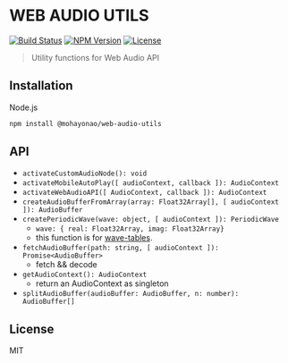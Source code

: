 # WEB AUDIO UTILS
[![Build Status](http://img.shields.io/travis/mohayonao/web-audio-utils.svg?style=flat-square)](https://travis-ci.org/mohayonao/web-audio-utils)
[![NPM Version](http://img.shields.io/npm/v/@mohayonao/web-audio-utils.svg?style=flat-square)](https://www.npmjs.org/package/@mohayonao/web-audio-utils)
[![License](http://img.shields.io/badge/license-MIT-brightgreen.svg?style=flat-square)](http://mohayonao.mit-license.org/)

> Utility functions for Web Audio API

## Installation

Node.js

```sh
npm install @mohayonao/web-audio-utils
```

## API

- `activateCustomAudioNode(): void`
- `activateMobileAutoPlay([ audioContext, callback ]): AudioContext`
- `activateWebAudioAPI([ AudioContext, callback ]): AudioContext`
- `createAudioBufferFromArray(array: Float32Array[], [ audioContext ]): AudioBuffer`
- `createPeriodicWave(wave: object, [ audioContext ]): PeriodicWave`
  - `wave: { real: Float32Array, imag: Float32Array}`
  - this function is for [wave-tables](https://github.com/mohayonao/wave-tables).
- `fetchAudioBuffer(path: string, [ audioContext ]): Promise<AudioBuffer>`
  - fetch && decode
- `getAudioContext(): AudioContext`
  - return an AudioContext as singleton
- `splitAudioBuffer(audioBuffer: AudioBuffer, n: number): AudioBuffer[]`

## License
MIT
